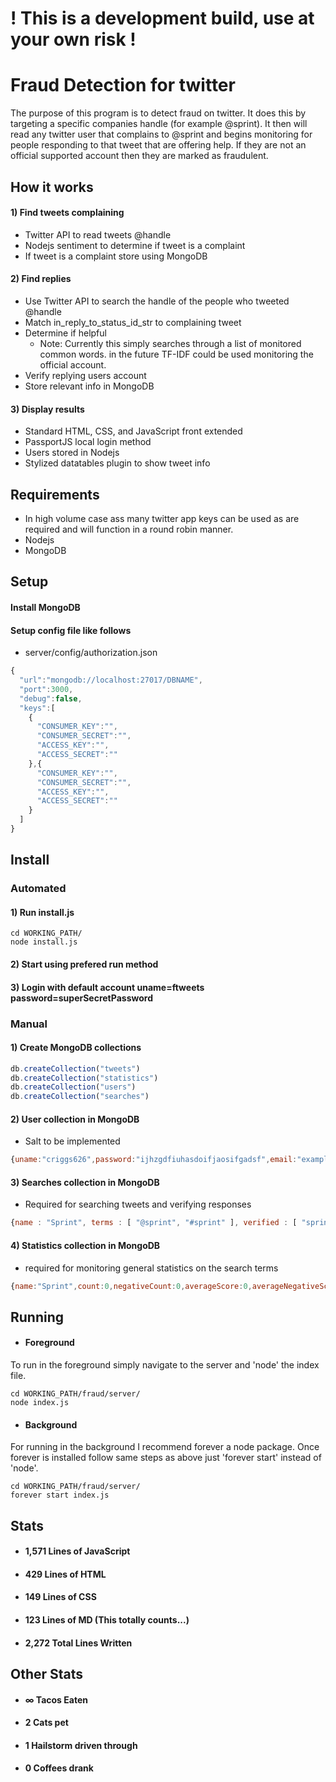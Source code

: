 # ! This is a development build, use at your own risk !
# Fraud Detection for twitter
The purpose of this program is to detect fraud on twitter. It does this by targeting a specific companies handle (for example @sprint). It then will read any twitter user that complains to @sprint and begins monitoring for people responding to that tweet that are offering help. If they are not an official supported account then they are marked as fraudulent.

## How it works
#### 1) Find tweets complaining
- Twitter API to read tweets @handle
- Nodejs sentiment to determine if tweet is a complaint
- If tweet is a complaint store using MongoDB

#### 2) Find replies
- Use Twitter API to search the handle of the people who tweeted @handle
- Match in_reply_to_status_id_str to complaining tweet
- Determine if helpful
  - Note: Currently this simply searches through a list of monitored common words. in the future TF-IDF could be used monitoring the official account.
- Verify replying users account
- Store relevant info in MongoDB

#### 3) Display results
- Standard HTML, CSS, and JavaScript front extended
- PassportJS local login method
- Users stored in Nodejs
- Stylized datatables plugin to show tweet info

## Requirements
- In high volume case ass many twitter app keys can be used as are required and will function in a round robin manner.
- Nodejs
- MongoDB

## Setup
#### Install MongoDB
#### Setup config file like follows
- server/config/authorization.json

```javascript
{
  "url":"mongodb://localhost:27017/DBNAME",
  "port":3000,
  "debug":false,
  "keys":[
    {
      "CONSUMER_KEY":"",
      "CONSUMER_SECRET":"",
      "ACCESS_KEY":"",
      "ACCESS_SECRET":""
    },{
      "CONSUMER_KEY":"",
      "CONSUMER_SECRET":"",
      "ACCESS_KEY":"",
      "ACCESS_SECRET":""
    }
  ]
}
```
## Install
### Automated
#### 1) Run install.js
```
cd WORKING_PATH/
node install.js
```
#### 2) Start using prefered run method
#### 3) Login with default account uname=ftweets password=superSecretPassword
####
### Manual
#### 1) Create MongoDB collections

```javascript
db.createCollection("tweets")
db.createCollection("statistics")
db.createCollection("users")
db.createCollection("searches")
```

#### 2) User collection in MongoDB

- Salt to be implemented

```javascript
{uname:"criggs626",password:"ijhzgdfiuhasdoifjaosifgadsf",email:"example@whatever.com",name:"Caleb Riggs"}
```
#### 3) Searches collection in MongoDB

- Required for searching tweets and verifying responses

```javascript
{name : "Sprint", terms : [ "@sprint", "#sprint" ], verified : [ "sprintcare" ], lastID : [ "0", "0" ] }
```
#### 4) Statistics collection in MongoDB
- required for monitoring general statistics on the search terms

```javascript
{name:"Sprint",count:0,negativeCount:0,averageScore:0,averageNegativeScore:0,validRepliesFound:0,fraudulentRepliesFound:0}
```

## Running
- #### Foreground

To run in the foreground simply navigate to the server and 'node' the index file.
```
cd WORKING_PATH/fraud/server/
node index.js
```
- #### Background

For running in the background I recommend forever a node package. Once forever is installed follow same steps as above just 'forever start' instead of 'node'.
```
cd WORKING_PATH/fraud/server/
forever start index.js
```

## Stats
- #### 1,571 Lines of JavaScript
- #### 429 Lines of HTML
- #### 149 Lines of CSS
- #### 123 Lines of MD (This totally counts...)
- #### 2,272 Total Lines Written

## Other Stats
- #### ∞ Tacos Eaten
- #### 2 Cats pet
- #### 1 Hailstorm driven through
- #### 0 Coffees drank
